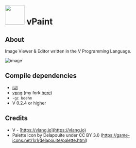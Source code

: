 # <img src="https://user-images.githubusercontent.com/16439221/155593183-4e8071b4-a90b-496b-8445-b7f14542059e.png" height="64"> vPaint

## About
Image Viewer & Editor written in the V Programming Language.

![image](https://user-images.githubusercontent.com/16439221/159845337-eb4e132b-0264-46db-9056-fb6154db5cb9.png)


## Compile dependencies
- [iUI](https://github.com/isaiahpatton/ui)
- [vpng](https://github.com/Henrixounez/vpng) (my fork [here](https://github.com/isaiahpatton/vpng))
- `-gc boehm`
- V 0.2.4 or higher

## Credits
- V - [https://vlang.io](https://vlang.io)
- Palette Icon by Delapouite under CC BY 3.0 (https://game-icons.net/1x1/delapouite/palette.html)
